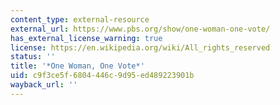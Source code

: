 ```yaml
---
content_type: external-resource
external_url: https://www.pbs.org/show/one-woman-one-vote/
has_external_license_warning: true
license: https://en.wikipedia.org/wiki/All_rights_reserved
status: ''
title: '*One Woman, One Vote*'
uid: c9f3ce5f-6804-446c-9d95-ed489223901b
wayback_url: ''
---
```

